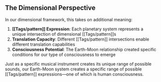 ## The Dimensional Perspective

In our dimensional framework, this takes on additional meaning:

1. **[[Tags/pattern]] Expression**: Each planetary system represents a unique intersection of dimensional [[Tags/pattern]]s
2. **Translation Capacity**: Different [[Tags/pattern]] intersections enable different translation capabilities
3. **Consciousness Potential**: The Earth-Moon relationship created specific conditions for our type of consciousness to emerge

Just as a specific musical instrument creates its unique range of possible sounds, our Earth-Moon system creates a specific range of possible [[Tags/pattern]] expressions—one of which is human consciousness.